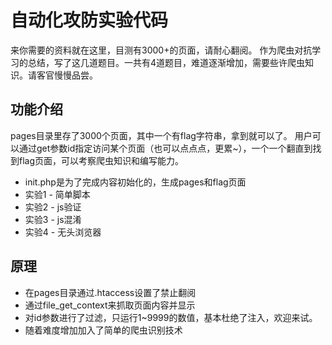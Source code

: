 # 自动化攻防实验代码

来你需要的资料就在这里，目测有3000+的页面，请耐心翻阅。
作为爬虫对抗学习的总结，写了这几道题目。一共有4道题目，难道逐渐增加，需要些许爬虫知识。请客官慢慢品尝。

## 功能介绍
pages目录里存了3000个页面，其中一个有flag字符串，拿到就可以了。
用户可以通过get参数id指定访问某个页面（也可以点点点，更累~），一个一个翻直到找到flag页面，可以考察爬虫知识和编写能力。

- init.php是为了完成内容初始化的，生成pages和flag页面
- 实验1 - 简单脚本
- 实验2 - js验证
- 实验3 - js混淆
- 实验4 - 无头浏览器

## 原理
- 在pages目录通过.htaccess设置了禁止翻阅
- 通过file_get_context来抓取页面内容并显示
- 对id参数进行了过滤，只运行1~9999的数值，基本杜绝了注入，欢迎来试。
- 随着难度增加加入了简单的爬虫识别技术
